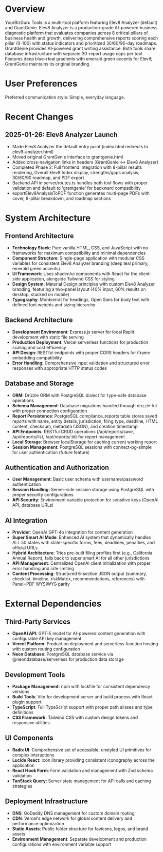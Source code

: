 # Overview

YourBizGuru Tools is a multi-tool platform featuring Elev8 Analyzer (default) and GrantGenie. Elev8 Analyzer is a production-grade AI-powered business diagnostic platform that evaluates companies across 8 critical pillars of business health and growth, delivering comprehensive reports scoring each pillar (0-100) with status indicators and prioritized 30/60/90-day roadmaps. GrantGenie provides AI-powered grant writing assistance. Both tools share database infrastructure with separate 30-report usage caps per tool. Features deep blue→teal gradients with emerald green accents for Elev8; GrantGenie maintains its original branding.

# User Preferences

Preferred communication style: Simple, everyday language.

# Recent Changes

## 2025-01-26: Elev8 Analyzer Launch
- Made Elev8 Analyzer the default entry point (index.html redirects to elev8-analyzer.html)
- Moved original GrantGenie interface to grantgenie.html
- Added cross-navigation links in headers (GrantGenie ↔ Elev8 Analyzer)
- Completed Phase 2: Full frontend integration with 8-pillar results rendering, Overall Elev8 Index display, strengths/gaps analysis, 30/60/90 roadmap, and PDF export
- Backend API in server/routes.ts handles both tool flows with proper validation and default to 'grantgenie' for backward compatibility
- exportElev8AnalysisToPDF function generates multi-page PDFs with cover, 8-pillar breakdown, and roadmap sections

# System Architecture

## Frontend Architecture
- **Technology Stack**: Pure vanilla HTML, CSS, and JavaScript with no frameworks for maximum compatibility and minimal dependencies
- **Component Structure**: Single-page application with modular CSS variables for consistent Elev8 Analyzer branding (deep teal primary, emerald green accents)
- **UI Framework**: Uses shadcn/ui components with React for the client-side application, alongside Tailwind CSS for styling
- **Design System**: Material Design principles with custom Elev8 Analyzer branding, featuring a two-panel layout (40% input, 60% results on desktop, stacked on mobile)
- **Typography**: Montserrat for headings, Open Sans for body text with defined font weights and sizing hierarchy

## Backend Architecture
- **Development Environment**: Express.js server for local Replit development with static file serving
- **Production Deployment**: Vercel serverless functions for production scaling and cost efficiency
- **API Design**: RESTful endpoints with proper CORS headers for iframe embedding compatibility
- **Error Handling**: Comprehensive input validation and structured error responses with appropriate HTTP status codes

## Database and Storage
- **ORM**: Drizzle ORM with PostgreSQL dialect for type-safe database operations
- **Schema Management**: Database migrations handled through drizzle-kit with proper connection configuration
- **Report Persistence**: PostgreSQL compliance_reports table stores saved reports with name, entity details, jurisdiction, filing type, deadline, HTML content, checksum, metadata (JSON), and creation timestamp
- **API Endpoints**: RESTful CRUD operations (/api/reports/save, /api/reports/list, /api/reports/:id) for report management
- **Local Storage**: Browser localStorage for caching current working report
- **Session Management**: PostgreSQL sessions with connect-pg-simple for user authentication (future feature)

## Authentication and Authorization
- **User Management**: Basic user schema with username/password authentication
- **Session Handling**: Server-side session storage using PostgreSQL with proper security configurations
- **API Security**: Environment variable protection for sensitive keys (OpenAI API, database URLs)

## AI Integration
- **Provider**: OpenAI GPT-4o integration for content generation
- **Super Smart AI Mode**: Enhanced AI system that dynamically handles ALL 50 states with state-specific forms, fees, deadlines, penalties, and official URLs
- **Hybrid Architecture**: Tries pre-built filing profiles first (e.g., California Annual Report), falls back to super smart AI for all other jurisdictions
- **API Management**: Centralized OpenAI client initialization with proper error handling and rate limiting
- **Content Processing**: Structured 6-section JSON output (summary, checklist, timeline, riskMatrix, recommendations, references) with Panel=PDF WYSIWYG parity

# External Dependencies

## Third-Party Services
- **OpenAI API**: GPT-5 model for AI-powered content generation with configurable API key management
- **Vercel Platform**: Production deployment and serverless function hosting with custom routing configuration
- **Neon Database**: PostgreSQL database service via @neondatabase/serverless for production data storage

## Development Tools
- **Package Management**: npm with lockfile for consistent dependency versions
- **Build Tools**: Vite for development server and build process with React plugin support
- **TypeScript**: Full TypeScript support with proper path aliases and type definitions
- **CSS Framework**: Tailwind CSS with custom design tokens and responsive utilities

## UI Components
- **Radix UI**: Comprehensive set of accessible, unstyled UI primitives for complex interactions
- **Lucide React**: Icon library providing consistent iconography across the application
- **React Hook Form**: Form validation and management with Zod schema validation
- **TanStack Query**: Server state management for API calls and caching strategies

## Deployment Infrastructure
- **DNS**: GoDaddy DNS management for custom domain routing
- **CDN**: Vercel's edge network for global content delivery and performance optimization
- **Static Assets**: Public folder structure for favicons, logos, and brand assets
- **Environment Management**: Separate development and production configurations with environment variable support